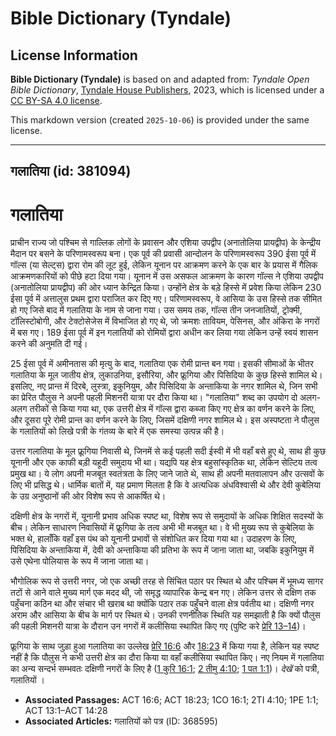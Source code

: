 # Bible Dictionary (Tyndale)

## License Information

**Bible Dictionary (Tyndale)** is based on and adapted from: _Tyndale Open Bible Dictionary_, [Tyndale House Publishers](https://tyndaleopenresources.com/), 2023, which is licensed under a [CC BY-SA 4.0 license](https://creativecommons.org/licenses/by-sa/4.0/legalcode.en).

This markdown version (created `2025-10-06`) is provided under the same license.



--------------------------------

## गलातिया (id: 381094)

गलातिया
=======

प्राचीन राज्य जो पश्चिम से गाल्लिक लोगों के प्रवासन और एशिया उपद्वीप (अनातोलिया प्रायद्वीप) के केन्द्रीय मैदान पर बसने के परिणामस्वरूप बना। एक पूर्व की प्रवासी आन्दोलन के परिणामस्वरूप 390 ईसा पूर्व में गॉल्स (या सेल्ट्स) द्वारा रोम की लूट हुई, लेकिन यूनान पर आक्रमण करने के एक बार के प्रयास में गैलिक आक्रमणकारियों को पीछे हटा दिया गया। यूनान में उस असफल आक्रमण के कारण गॉल्स ने एशिया उपद्वीप (अनातोलिया प्रायद्वीप) की ओर ध्यान केन्द्रित किया। उन्होंने क्षेत्र के बड़े हिस्से में प्रवेश किया लेकिन 230 ईसा पूर्व में अत्तालुस प्रथम द्वारा पराजित कर दिए गए। परिणामस्वरूप, वे आसिया के उस हिस्से तक सीमित हो गए जिसे बाद में गलातिया के नाम से जाना गया। उस समय तक, गॉल्स तीन जनजातियों, ट्रोक्मी, टॉलिस्टोबोगी, और टेक्टोसेजेस में विभाजित हो गए थे, जो क्रमशः तावियम, पेसिनस, और अंकिरा के नगरों में बस गए। 189 ईसा पूर्व में इन गलातियों को रोमियों द्वारा अधीन कर लिया गया लेकिन उन्हें स्वयं शासन करने की अनुमति दी गई।

25 ईसा पूर्व में अमीनतास की मृत्यु के बाद, गलातिया एक रोमी प्रान्त बन गया। इसकी सीमाओं के भीतर गलातिया के मूल जातीय क्षेत्र, लुकाउनिया, इसौरिया, और फ्रूगिया और पिसिदिया के कुछ हिस्से शामिल थे। इसलिए, नए प्रान्त में दिरबे, लुस्त्रा, इकुनियुम, और पिसिदिया के अन्ताकिया के नगर शामिल थे, जिन सभी का प्रेरित पौलुस ने अपनी पहली मिशनरी यात्रा पर दौरा किया था। "गलातिया" शब्द का उपयोग दो अलग\-अलग तरीकों से किया गया था, एक उत्तरी क्षेत्र में गॉल्स द्वारा कब्जा किए गए क्षेत्र का वर्णन करने के लिए, और दूसरा पूरे रोमी प्रान्त का वर्णन करने के लिए, जिसमें दक्षिणी नगर शामिल थे। इस अस्पष्टता ने पौलुस के गलातियों को लिखे पत्री के गंतव्य के बारे में एक समस्या उत्पन्न की है।

उत्तर गलातिया के मूल फ्रूगिया निवासी थे, जिनमें से कई पहली सदी ईस्वी में भी वहाँ बसे हुए थे, साथ ही कुछ यूनानी और एक काफी बड़ी यहूदी समुदाय भी था। यद्यपि यह क्षेत्र बहुसांस्कृतिक था, लेकिन सेल्टिय तत्व प्रमुख था। ये लोग अपनी मजबूत स्वतंत्रता के लिए जाने जाते थे, साथ ही अपनी मतवालापन और उत्सवों के लिए भी प्रसिद्ध थे। धार्मिक बातों में, यह प्रमाण मिलता है कि वे अत्यधिक अंधविश्वासी थे और देवी कुबेलिया के उग्र अनुष्ठानों की ओर विशेष रूप से आकर्षित थे।

दक्षिणी क्षेत्र के नगरों में, यूनानी प्रभाव अधिक स्पष्ट था, विशेष रूप से समुदायों के अधिक शिक्षित सदस्यों के बीच। लेकिन साधारण निवासियों में फ्रूगिया के तत्व अभी भी मजबूत था। वे भी मुख्य रूप से कुबेलिया के भक्त थे, हालाँकि वहाँ इस पंथ को यूनानी प्रभावों से संशोधित कर दिया गया था। उदाहरण के लिए, पिसिदिया के अन्ताकिया में, देवी को अन्ताकिया की प्रतिभा के रूप में जाना जाता था, जबकि इकुनियुम में उसे एथेना पोलियास के रूप में जाना जाता था।

भौगोलिक रूप से उत्तरी नगर, जो एक अच्छी तरह से सिंचित पठार पर स्थित थे और पश्चिम में भूमध्य सागर तटों से आने वाले मुख्य मार्ग एक मदद थी, जो समृद्ध व्यापारिक केन्द्र बन गए। लेकिन उत्तर से दक्षिण तक पहुँचना कठिन था और संचार भी खराब था क्योंकि पठार तक पहुँचने वाला क्षेत्र पर्वतीय था। दक्षिणी नगर अराम और आसिया के बीच के मार्ग पर स्थित थे। उनकी रणनीतिक स्थिति यह समझाती है कि क्यों पौलुस की पहली मिशनरी यात्रा के दौरान उन नगरों में कलीसिया स्थापित किए गए (पुष्टि करे [प्रेरि 13–14](https://ref.ly/Acts13:1-Acts14:28))।

फ्रूगिया के साथ जुड़ा हुआ गलातिया का उल्लेख [प्रेरि 16:6](https://ref.ly/Acts16:6) और [18:23](https://ref.ly/Acts18:23) में किया गया है, लेकिन यह स्पष्ट नहीं है कि पौलुस ने कभी उत्तरी क्षेत्र का दौरा किया या वहाँ कलीसिया स्थापित किए। नए नियम में गलातिया का अन्य सन्दर्भ सम्भवतः दक्षिणी नगरों के लिए है ([1 कुरि 16:1](https://ref.ly/1Cor16:1); [2 तीमु 4:10](https://ref.ly/2Tim4:10); [1 पत 1:1](https://ref.ly/1Pet1:1))। *देखें* को पत्री, गलातियों ।

* **Associated Passages:** ACT 16:6; ACT 18:23; 1CO 16:1; 2TI 4:10; 1PE 1:1; ACT 13:1–ACT 14:28
* **Associated Articles:** गलातियों को पत्र (ID: 368595)


